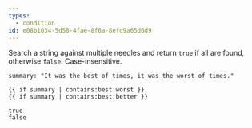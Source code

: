 ```yaml
---
types:
  - condition
id: e08b1034-5d58-4fae-8f6a-8efd9a65d6d9
---
```

Search a string against multiple needles and return `true` if all are found, otherwise `false`. Case-insensitive.

```.language-yaml
summary: "It was the best of times, it was the worst of times."
```

```
{{ if summary | contains:best:worst }}
{{ if summary | contains:best:better }}
```

```.language-output
true
false
```

